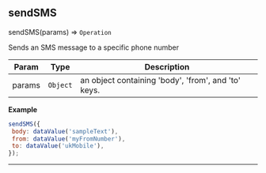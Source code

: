 ## sendSMS

sendSMS(params) ⇒ <code>Operation</code>

Sends an SMS message to a specific phone number


| Param | Type | Description |
| --- | --- | --- |
| params | <code>Object</code> | an object containing 'body', 'from', and 'to' keys. |

**Example**  
```js
sendSMS({
 body: dataValue('sampleText'),
 from: dataValue('myFromNumber'),
 to: dataValue('ukMobile'),
});
```

* * *

